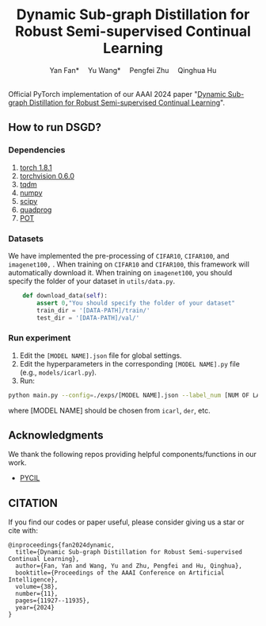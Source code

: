 <div align="center">
  
  <div>
  <h1>Dynamic Sub-graph Distillation for Robust Semi-supervised Continual Learning</h1>
  </div>

  <div>
      Yan Fan*&emsp; Yu Wang*&emsp; Pengfei Zhu&emsp; Qinghua Hu
  </div>


  <br/>

</div>

Official PyTorch implementation of our AAAI 2024 paper "[Dynamic Sub-graph Distillation for Robust Semi-supervised Continual Learning](https://ojs.aaai.org/index.php/AAAI/article/view/29079)". 

## How to run DSGD?


### Dependencies

1. [torch 1.8.1](https://github.com/pytorch/pytorch)
2. [torchvision 0.6.0](https://github.com/pytorch/vision)
3. [tqdm](https://github.com/tqdm/tqdm)
4. [numpy](https://github.com/numpy/numpy)
5. [scipy](https://github.com/scipy/scipy)
6. [quadprog](https://github.com/quadprog/quadprog)
7. [POT](https://github.com/PythonOT/POT)

### Datasets

We have implemented the pre-processing of `CIFAR10`,  `CIFAR100`, and  `imagenet100,` . When training on `CIFAR10` and `CIFAR100`, this framework will automatically download it.  When training on `imagenet100`, you should specify the folder of your dataset in `utils/data.py`.

```python
    def download_data(self):
        assert 0,"You should specify the folder of your dataset"
        train_dir = '[DATA-PATH]/train/'
        test_dir = '[DATA-PATH]/val/'
```

### Run experiment

1. Edit the `[MODEL NAME].json` file for global settings.
2. Edit the hyperparameters in the corresponding `[MODEL NAME].py` file (e.g., `models/icarl.py`).
3. Run:

```bash
python main.py --config=./exps/[MODEL NAME].json --label_num [NUM OF LABELED DATA]
```

where [MODEL NAME] should be chosen from `icarl`, `der`, etc.



## Acknowledgments

We thank the following repos providing helpful components/functions in our work.

- [PYCIL](https://github.com/G-U-N/PyCIL)

## CITATION
If you find our codes or paper useful, please consider giving us a star or cite with:
```
@inproceedings{fan2024dynamic,
  title={Dynamic Sub-graph Distillation for Robust Semi-supervised Continual Learning},
  author={Fan, Yan and Wang, Yu and Zhu, Pengfei and Hu, Qinghua},
  booktitle={Proceedings of the AAAI Conference on Artificial Intelligence},
  volume={38},
  number={11},
  pages={11927--11935},
  year={2024}
}
```


